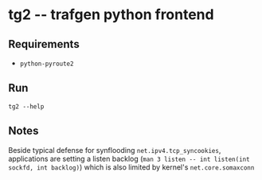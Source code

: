 # tg2 -- trafgen python frontend

## Requirements

* `python-pyroute2`


## Run

`tg2 --help`


## Notes

Beside typical defense for synflooding `net.ipv4.tcp_syncookies`, applications
are setting a listen backlog (`man 3 listen -- int listen(int sockfd, int
backlog)`) which is also limited by kernel's `net.core.somaxconn`
